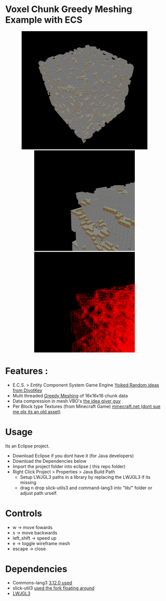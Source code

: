 # Voxel Chunk Greedy Meshing Example with ECS
<div  align="center" >
<a href="https://github.com/knaxel/Voxel-Chunk-Greedy-Meshing-Example-with-ECS/blob/main/git/1.png"><img src="https://github.com/knaxel/Voxel-Chunk-Greedy-Meshing-Example-with-ECS/blob/main/git/1.png" width="400" ></a>
  </div>
  
<div  align="center" >
<a href="https://github.com/knaxel/Voxel-Chunk-Greedy-Meshing-Example-with-ECS/blob/main/git/2.png">
  <img src="https://github.com/knaxel/Voxel-Chunk-Greedy-Meshing-Example-with-ECS/blob/main/git/2.png"  width="320" ></a>

<a href="https://github.com/knaxel/Voxel-Chunk-Greedy-Meshing-Example-with-ECS/blob/main/git/3.png">
  <img src="https://github.com/knaxel/Voxel-Chunk-Greedy-Meshing-Example-with-ECS/blob/main/git/3.png"  width="320" ></a>
  </div>


# Features :
- E.C.S. > Entity Component System Game Engine [Yoiked Random ideas from DivotKey](https://github.com/divotkey/ecs)
- Multi threaded [Greedy Meshing](https://0fps.net/2012/06/30/meshing-in-a-minecraft-game/) of 16x16x16 chunk data
- Data compression in mesh VBO's [the idea giver guy](https://www.youtube.com/watch?v=VQuN1RMEr1c)
- Per Block type Textures (from Minecraft Game) [minecraft.net (dont sue me plx its an old asset) ](https://www.minecraft.net)

# Usage 
Its an Eclipse project.
- Download Eclipse if you dont have it (for Java developers)
- Download the Dependencies below
- Import the project folder into eclipse ( this repo folder)
- Right Click Project > Properties > Java Build Path 
   - Setup LWJGL3 paths in a library by replacing the LWJGL3 if its missing
   - drag n drop slick-utils3 and command-lang3 into "lib/" folder or adjust path urself.

# Controls
- w          -> move fowards
- s          -> move backwards
- left_shift -> speed up
- e          -> toggle wireframe mesh
- escape     -> close

# Dependencies 
- Commons-lang3 [3.12.0 used](https://commons.apache.org/proper/commons-lang/)
- slick-util3 [used the fork floating around](http://forum.lwjgl.org/index.php?topic=5799.0)
- [LWJGL3](https://www.lwjgl.org)
